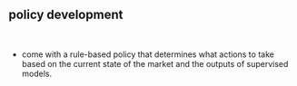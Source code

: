 ## policy development

<br>

* come with a rule-based policy that determines what actions to take based on the current state of the market and the
outputs of supervised models.
